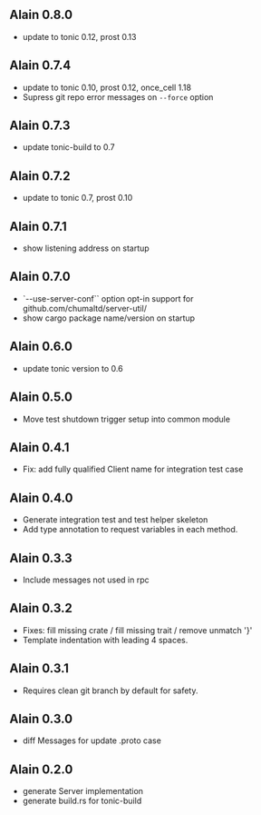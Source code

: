 ## Alain 0.8.0

* update to tonic 0.12, prost 0.13

## Alain 0.7.4

* update to tonic 0.10, prost 0.12, once_cell 1.18
* Supress git repo error messages on `--force` option

## Alain 0.7.3

* update tonic-build to 0.7

## Alain 0.7.2

* update to tonic 0.7, prost 0.10

## Alain 0.7.1

* show listening address on startup

## Alain 0.7.0

* `--use-server-conf`` option opt-in support for github.com/chumaltd/server-util/
* show cargo package name/version on startup

## Alain 0.6.0

* update tonic version to 0.6

## Alain 0.5.0

* Move test shutdown trigger setup into common module

## Alain 0.4.1

* Fix: add fully qualified Client name for integration test case

## Alain 0.4.0

* Generate integration test and test helper skeleton
* Add type annotation to request variables in each method.

## Alain 0.3.3

* Include messages not used in rpc

## Alain 0.3.2

* Fixes: fill missing crate / fill missing trait / remove unmatch '}'
* Template indentation with leading 4 spaces.

## Alain 0.3.1

* Requires clean git branch by default for safety.

## Alain 0.3.0

* diff Messages for update .proto case

## Alain 0.2.0

* generate Server implementation
* generate build.rs for tonic-build
